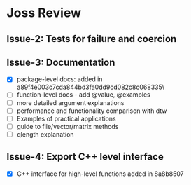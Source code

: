 Joss Review
===========
## Issue-2: Tests for failure and coercion

## Issue-3: Documentation

- [x] package-level docs: added in a89f4e003c7cda844bd3fa0dd9cd082c8c068335\
- [ ] function-level docs - add @value, @examples
- [ ] more detailed argument explanations
- [ ] performance and functionality comparison with dtw
- [ ] Examples of practical applications
- [ ] guide to file/vector/matrix methods
- [ ] qlength explanation

## Issue-4: Export C++ level interface
 - [x] C++ interface for high-level functions added in 8a8b8507
